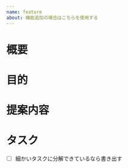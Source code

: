 ```yaml
---
name: feature
about: 機能追加の場合はこちらを使用する
---
```


<!-- 要望のテンプレート -->

# 概要

# 目的

# 提案内容

# タスク

- [ ] 細かいタスクに分解できているなら書き出す